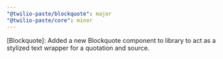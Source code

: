 ```yaml
---
"@twilio-paste/blockquote": major
"@twilio-paste/core": minor
---
```


[Blockquote]: Added a new Blockquote component to library to act as a stylized text wrapper for a quotation and source.
